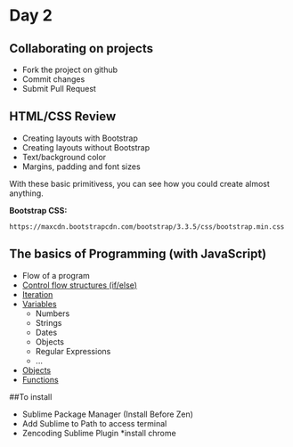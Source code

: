 # Day 2

## Collaborating on projects

* Fork the project on github
* Commit changes
* Submit Pull Request

## HTML/CSS Review

* Creating layouts with Bootstrap
* Creating layouts without Bootstrap
* Text/background color
* Margins, padding and font sizes

With these basic primitivess, you can see how you could create almost anything.

__Bootstrap CSS:__

```
https://maxcdn.bootstrapcdn.com/bootstrap/3.3.5/css/bootstrap.min.css
```

## The basics of Programming (with JavaScript)

* Flow of a program
* [Control flow structures (if/else)](https://developer.mozilla.org/en-US/docs/Web/JavaScript/Guide/Control_flow_and_error_handling#if...else_statement)
* [Iteration](https://developer.mozilla.org/en-US/docs/Web/JavaScript/Guide/Loops_and_iteration)
* [Variables](https://developer.mozilla.org/en-US/docs/Web/JavaScript/Guide/Grammar_and_Types#Variables)
  - Numbers
  - Strings
  - Dates
  - Objects
  - Regular Expressions
  - ...
* [Objects](https://developer.mozilla.org/en-US/docs/Web/JavaScript/Guide/Working_with_Objects)
* [Functions](https://developer.mozilla.org/en-US/docs/Web/JavaScript/Guide/Functions)

##To install

* Sublime Package Manager (Install Before Zen)
* Add Sublime to Path to access terminal
* Zencoding Sublime Plugin
*install chrome